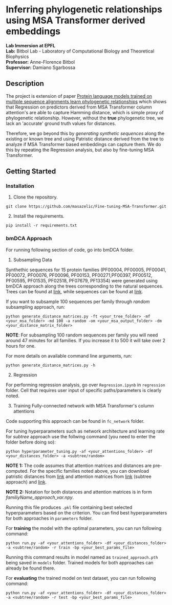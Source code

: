 # Inferring phylogenetic relationships using MSA Transformer derived embeddings

**Lab Immersion at EPFL**  
**Lab:** Bitbol Lab - Laboratory of Computational Biology and Theoretical Biophysics  
**Professor:** Anne-Florence Bitbol  
**Supervisor:** Damiano Sgarbossa  

## Description

The project is extension of paper [Protein language models trained on multiple sequence alignments learn phylogenetic relationships](https://doi.org/10.1038/s41467-022-34032-y) which shows that Regression on predictors derived from MSA Transformer column attention's are able to capture Hamming distance, which is simple proxy of phylogenetic relationship. However, without the **true** phylogenetic tree, we lack an 'accurate' ground truth values for distances.  

Therefore, we go beyond this by *generating synthetic sequences* along the existing or known tree and using Patristic distance derived from the tree to analyze if MSA Transformer based embeddings can capture them. We do this by repeating the Regression analysis, but also by fine-tuning MSA Transformer. 

## Getting Started

### Installation

1. Clone the repository. 
```
git clone https://github.com/masazelic/Fine-tuning-MSA-Transformer.git
```

2. Install the requirements. 
```
pip install -r requirements.txt
```

### bmDCA Approach

For running following section of code, go into bmDCA folder.  

1. Subsampling Data

Synthethic sequences for 15 protein families (PF00004, PF00005, PF00041, PF00072, PF00076, PF00096, PF00153, PF00271,PF00397, PF00512, PF00595, PF01535, PF02518, PF07679, PF13354) were generated using bmDCA approach along the trees corresponding to the natural sequences. Trees can be found at [link](https://drive.google.com/drive/folders/1zO5LwJENLHyX10qNC-xCRmsmbAWE8bLL?usp=drive_link), while sequences can be found at [link](https://drive.google.com/drive/folders/1BELhdgIYErX-Gfkr0gBtNpj1f4JqcQ7B?usp=drive_link).  

If you want to subsample 100 sequences per family through *random* subsampling approach, run:

```
python generate_distance_matrices.py -ft <your_tree_folder> -mf <your_msa_folder> -md 100 -a random -om <your_msa_output_folder> -dm <your_distance_matrix_folder>
```

**NOTE**: For subsampling 100 random sequences per family you will need around 47 minutes for all families. If you increase it to 500 it will take over 2 hours for one. 

For more details on available command line arguments, run:

```
python generate_distance_matrices.py -h
```

2. Regression 

For performing regression analysis, go over `Regression.ipynb` in `regression` folder. Cell that requires user input of specific paths/parameters is clearly noted.  

3. Training Fully-connected network with MSA Transformer's column attentions  

Code supporting this approach can be found in `fc_network` folder. 

For tuning hyperparameters such as network architecture and learning rate for *subtree* approach use the follwing command (you need to enter the folder before doing so):

```
python hyperparameter_tuning.py -af <your_attentions_folder> -df <your_distances_folder> -a <subtree/random>
```

**NOTE 1:** The code assumes that attention matrices and distances are pre-computed. For the specific families noted above, you can download patristic distances from [link](https://drive.google.com/drive/u/0/folders/11wxuhhqMeEoEmp_EJYjiIYCOFJ-vZqyY) and attention matrices from [link](https://drive.google.com/drive/u/0/folders/19jG7KDS7E8LqrDNSzA6pAEJAzDVXWfLF) (subtree approach) and [link](https://drive.google.com/drive/u/0/folders/1EYuajAN9sAv6sGH8N77wHv3OlcbhtpJs).  

**NOTE 2:** Notation for both distances and attention matrices is in form *familiyName_approach_var.npy*.  

Running this file produces `.pkl` file containing best selected hyperparameters based on the criterion. You can find best hyperparameters for both approaches in `parameters` folder.  

For **training** the model with the optimal parameters, you can run following command:

```
python run.py -af <your_attentions_folder> -df <your_distances_folder> -a <subtree/random> -r train -bp <your_best_params_file>
```  

Running this command results in model named as `trained_approach.pth` being saved in `models` folder. Trained models for both approaches can already be found there.  

For **evaluating** the trained model on test dataset, you can run following command:

```
python run.py -af <your_attentions_folder> -df <your_distances_folder> -a <subtree/random> -r test -bp <your_best_params_file>
```  





